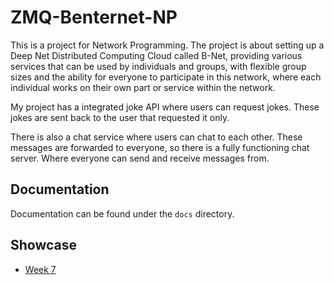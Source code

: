 # ZMQ-Benternet-NP

This is a project for Network Programming. The project is about setting up a Deep Net Distributed Computing Cloud called B-Net, providing various services that can be used by individuals and groups, with flexible group sizes and the ability for everyone to participate in this network, where each individual works on their own part or service within the network.

My project has a integrated joke API where users can request jokes. These jokes are sent back to the user that requested it only.

There is also a chat service where users can chat to each other. These messages are forwarded to everyone, so there is a fully functioning chat server. Where everyone can send and receive messages from.

## Documentation
Documentation can be found under the `docs` directory.

## Showcase
- [Week 7](https://www.youtube.com/watch?v=MFTyELdtVGo)
